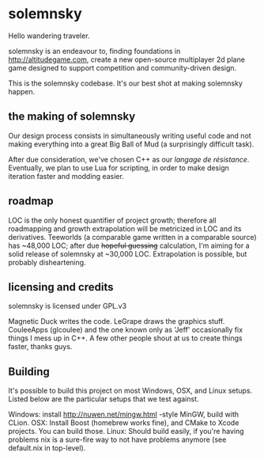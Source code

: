 # solemnsky

Hello wandering traveler.

solemnsky is an endeavour to, finding foundations in http://altitudegame.com,
 create a new open-source multiplayer 2d plane game designed to support 
 competition and community-driven design.
 
This is the solemnsky codebase. It's our best shot at making solemnsky happen.
 
## the making of solemnsky

Our design process consists in simultaneously writing useful code and not 
 making everything into a great Big Ball of Mud (a surprisingly difficult task).
 
After due consideration, we've chosen C++ as our _langage de résistance_. 
 Eventually, we plan to use Lua for scripting, in order to make design 
 iteration faster and modding easier.
 
## roadmap

LOC is the only honest quantifier of project growth; therefore all roadmapping 
 and growth extrapolation will be metricized in LOC and its derivatives. 
 Teeworlds (a comparable game written in a comparable source) has ~48,000 LOC;
 after due ~~hopeful guessing~~ calculation, I'm aiming for a solid release of 
 solemnsky at ~30,000 LOC. Extrapolation is possible, but probably 
 disheartening.
 
## licensing and credits

solemnsky is licensed under GPL.v3

Magnetic Duck writes the code.
LeGrape draws the graphics stuff.
CouleeApps (glcoulee) and the one known only as 'Jeff' occasionally fix 
things I mess up in C++.
A few other people shout at us to create things faster, thanks guys.

## Building

It's possible to build this project on most Windows, OSX, and Linux setups. 
Listed below are the particular setups that we test against.

Windows: install http://nuwen.net/mingw.html -style MinGW, build with CLion.
OSX: Install Boost (homebrew works fine), and CMake to Xcode projects. You can build those.
Linux: Should build easily, if you're having problems nix is a sure-fire way 
to not have problems anymore (see default.nix in top-level).
